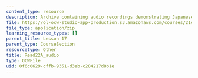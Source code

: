 ```yaml
---
content_type: resource
description: Archive containing audio recordings demonstrating Japanese pronunciation.
file: https://ol-ocw-studio-app-production.s3.amazonaws.com/courses/21g-504-japanese-iv-spring-2009/0f6c0629cffb9351d3abc204217d8b1e_Read22A_audio.zip
file_type: application/zip
learning_resource_types: []
parent_title: Lesson 17
parent_type: CourseSection
resourcetype: Other
title: Read22A_audio
type: OCWFile
uid: 0f6c0629-cffb-9351-d3ab-c204217d8b1e
---
```

